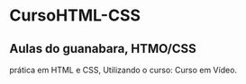 # CursoHTML-CSS
 Aulas do guanabara, HTMO/CSS
---
prática em HTML e CSS, Utilizando o curso: Curso em Vídeo.